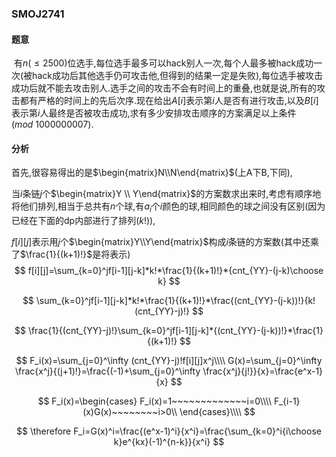 ### SMOJ2741 ###

#### 题意 ####

​	有$n(\leq2500)$位选手,每位选手最多可以hack别人一次,每个人最多被hack成功一次(被hack成功后其他选手仍可攻击他,但得到的结果一定是失败),每位选手被攻击成功后就不能去攻击别人.选手之间的攻击不会有时间上的重叠,也就是说,所有的攻击都有严格的时间上的先后次序.现在给出$A[i]$表示第$i$人是否有进行攻击,以及$B[i]$表示第$i$人最终是否被攻击成功,求有多少安排攻击顺序的方案满足以上条件$(mod~1000000007)$.

#### 分析 ####

首先,很容易得出的是$\begin{matrix}N\\N\end{matrix}$(上A下B,下同),

当$i$条链$j$个$\begin{matrix}Y \\ Y\end{matrix}$的方案数求出来时,考虑有顺序地将他们排列,相当于总共有$n$个球,有$a_i$个$i$颜色的球,相同颜色的球之间没有区别(因为已经在下面的dp内部进行了排列($k!​$)),

$f[i][j]$表示用$j$个$\begin{matrix}Y\\Y\end{matrix}$构成$i$条链的方案数(其中还乘了$\frac{1}{(k+1)!}$是将表示)
$$
f[i][j]=\sum_{k=0}^jf[i-1][j-k]*k!*\frac{1}{(k+1)!}*{cnt_{YY}-(j-k)\choose k}
$$

$$
\sum_{k=0}^jf[i-1][j-k]*k!*\frac{1}{(k+1)!}*\frac{(cnt_{YY}-(j-k))!}{k!(cnt_{YY}-j)!}
$$

$$
\frac{1}{(cnt_{YY}-j)!}\sum_{k=0}^jf[i-1][j-k]*{(cnt_{YY}-(j-k))!}*\frac{1}{(k+1)!}
$$

$$
F_i(x)=\sum_{j=0}^\infty (cnt_{YY}-j)!f[i][j]x^j\\\\
G(x)=\sum_{j=0}^\infty \frac{x^j}{(j+1)!}=\frac{(-1)+\sum_{j=0}^\infty \frac{x^j}{j!}}{x}=\frac{e^x-1}{x}
$$

$$
F_i(x)=\begin{cases}
F_i(x)=1~~~~~~~~~~~~~i=0\\\\
F_{i-1}(x)G(x)~~~~~~~~i>0\\
\end{cases}\\\\
$$

$$
\therefore F_i=G(x)^i=\frac{(e^x-1)^i}{x^i}=\frac{\sum_{k=0}^i{i\choose k}e^{kx}(-1)^{n-k}}{x^i}
$$

